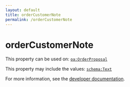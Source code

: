 ```yaml
---
layout: default
title: orderCustomerNote
permalink: /orderCustomerNote
---
```


# orderCustomerNote


This property can be used on: [`oa:OrderProposal`](https://openactive.io/OrderProposal)

This property may include the values: [`schema:Text`](https://schema.org/Text)

For more information, see the [developer documentation](https://developer.openactive.io/data-model/types/).